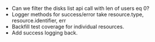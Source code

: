- Can we filter the disks list api call with len of users eq 0?
- Logger methods for success/error take resource.type, resource.identifier, err
- Backfill test coverage for individual resources.
- Add success logging back.
